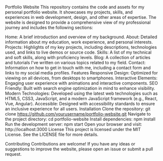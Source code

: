 Portfolio Website
This repository contains the code and assets for my personal portfolio website. It showcases my projects, skills, and experiences in web development, design, and other areas of expertise. The website is designed to provide a comprehensive view of my professional journey and includes the following sections:

Home: A brief introduction and overview of my background.
About: Detailed information about my education, work experience, and personal interests.
Projects: Highlights of my key projects, including descriptions, technologies used, and links to live demos or source code.
Skills: A list of my technical and soft skills, along with proficiency levels.
Blog: A collection of articles and tutorials I've written on various topics related to my field.
Contact: Information on how to get in touch with me, including a contact form and links to my social media profiles.
Features
Responsive Design: Optimized for viewing on all devices, from desktops to smartphones.
Interactive Elements: Engaging user experience with animations and interactive components.
SEO Friendly: Built with search engine optimization in mind to enhance visibility.
Modern Technologies: Developed using the latest web technologies such as HTML5, CSS3, JavaScript, and a modern JavaScript framework (e.g., React, Vue, Angular).
Accessible: Designed with accessibility standards to ensure an inclusive experience for all users.
Installation
Clone the repository: git clone https://github.com/yourusername/portfolio-website.git
Navigate to the project directory: cd portfolio-website
Install dependencies: npm install
Run the development server: npm start
Open your browser and visit: http://localhost:3000
License
This project is licensed under the MIT License. See the LICENSE file for more details.

Contributing
Contributions are welcome! If you have any ideas or suggestions to improve the website, please open an issue or submit a pull request.
